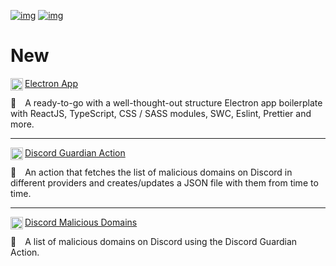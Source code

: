 [![img](https://img.shields.io/badge/support%20me%20on-patreon-61ffca?style=for-the-badge&labelColor=1C1E26&logo=patreon)](https://www.patreon.com/daltonmenezes)
[![img](https://img.shields.io/badge/join-electron%20brazil-61ffca?style=for-the-badge&labelColor=1C1E26&logo=discord)](https://discord.gg/qCtM47K)

# New

<img src="https://github.com/daltonmenezes/electron-app/raw/main/docs/images/bullet.svg" width="20" align="left" />[Electron App](https://github.com/daltonmenezes/electron-app)

💅 A ready-to-go with a well-thought-out structure Electron app boilerplate<br/>with ReactJS, TypeScript, CSS / SASS modules, SWC, Eslint, Prettier and more.

<hr/>

<img src="https://github.com/daltonmenezes/discord-guardian-action/raw/main/logo.svg" width="20" align="left" />[Discord Guardian Action](https://github.com/daltonmenezes/discord-guardian-action)

🤖 An action that fetches the list of malicious domains on Discord in<br/>different providers and creates/updates a JSON file with them from time to time.

<hr/>

<img src="https://github.com/daltonmenezes/discord-guardian-action/raw/main/logo.svg" width="20" align="left" />[Discord Malicious Domains](https://github.com/daltonmenezes/discord-malicious-domains)

🤖 A list of malicious domains on Discord using the Discord Guardian Action.
